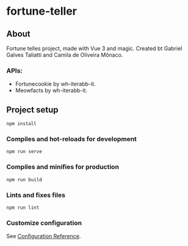 # fortune-teller

## About
Fortune telles project, made with Vue 3 and magic.
Created bt Gabriel Galves Taliatti and Camila de Oliveira Mônaco.

### APIs:
- Fortunecookie by wh-iterabb-it.
- Meowfacts by wh-iterabb-it.


## Project setup
```
npm install
```

### Compiles and hot-reloads for development
```
npm run serve
```

### Compiles and minifies for production
```
npm run build
```

### Lints and fixes files
```
npm run lint
```

### Customize configuration
See [Configuration Reference](https://cli.vuejs.org/config/).

